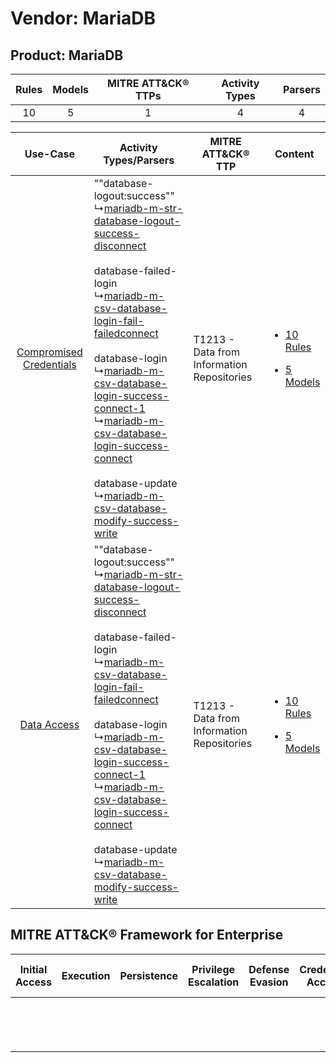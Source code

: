 Vendor: MariaDB
===============
Product: MariaDB
----------------
| Rules | Models | MITRE ATT&CK® TTPs | Activity Types | Parsers |
|:-----:|:------:|:------------------:|:--------------:|:-------:|
|  10   |   5    |         1          |       4        |    4    |

|    Use-Case    | Activity Types/Parsers    | MITRE ATT&CK® TTP    | Content    |
|:----:| ---- | ---- | ---- |
| [Compromised Credentials](../../../UseCases/uc_compromised_credentials.md) |  ""database-logout:success""<br> ↳[mariadb-m-str-database-logout-success-disconnect](Ps/pC_mariadbmstrdatabaselogoutsuccessdisconnect.md)<br><br> database-failed-login<br> ↳[mariadb-m-csv-database-login-fail-failedconnect](Ps/pC_mariadbmcsvdatabaseloginfailfailedconnect.md)<br><br> database-login<br> ↳[mariadb-m-csv-database-login-success-connect-1](Ps/pC_mariadbmcsvdatabaseloginsuccessconnect1.md)<br> ↳[mariadb-m-csv-database-login-success-connect](Ps/pC_mariadbmcsvdatabaseloginsuccessconnect.md)<br><br> database-update<br> ↳[mariadb-m-csv-database-modify-success-write](Ps/pC_mariadbmcsvdatabasemodifysuccesswrite.md)<br> | T1213 - Data from Information Repositories<br> | [<ul><li>10 Rules</li></ul><ul><li>5 Models</li></ul>](RM/r_m_mariadb_mariadb_Compromised_Credentials.md) |
|    [Data Access](../../../UseCases/uc_data_access.md)    |  ""database-logout:success""<br> ↳[mariadb-m-str-database-logout-success-disconnect](Ps/pC_mariadbmstrdatabaselogoutsuccessdisconnect.md)<br><br> database-failed-login<br> ↳[mariadb-m-csv-database-login-fail-failedconnect](Ps/pC_mariadbmcsvdatabaseloginfailfailedconnect.md)<br><br> database-login<br> ↳[mariadb-m-csv-database-login-success-connect-1](Ps/pC_mariadbmcsvdatabaseloginsuccessconnect1.md)<br> ↳[mariadb-m-csv-database-login-success-connect](Ps/pC_mariadbmcsvdatabaseloginsuccessconnect.md)<br><br> database-update<br> ↳[mariadb-m-csv-database-modify-success-write](Ps/pC_mariadbmcsvdatabasemodifysuccesswrite.md)<br> | T1213 - Data from Information Repositories<br> | [<ul><li>10 Rules</li></ul><ul><li>5 Models</li></ul>](RM/r_m_mariadb_mariadb_Data_Access.md)    |

MITRE ATT&CK® Framework for Enterprise
--------------------------------------
| Initial Access | Execution | Persistence | Privilege Escalation | Defense Evasion | Credential Access | Discovery | Lateral Movement | Collection                                                                              | Command and Control | Exfiltration | Impact |
| -------------- | --------- | ----------- | -------------------- | --------------- | ----------------- | --------- | ---------------- | --------------------------------------------------------------------------------------- | ------------------- | ------------ | ------ |
|                |           |             |                      |                 |                   |           |                  | [Data from Information Repositories](https://attack.mitre.org/techniques/T1213)<br><br> |                     |              |        |